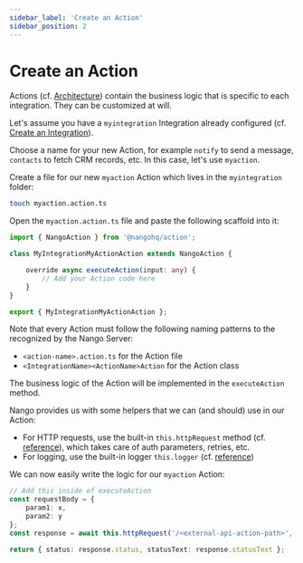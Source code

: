 ```yaml
---
sidebar_label: 'Create an Action'
sidebar_position: 2
---
```


# Create an Action

Actions (cf. [Architecture](architecture.md)) contain the business logic that is specific to each integration. They can be customized at will. 

Let's assume you have a `myintegration` Integration already configured (cf. [Create an Integration](guides/create-an-integration.md)).

Choose a name for your new Action, for example `notify` to send a message, `contacts` to fetch CRM records, etc. In this case, let's use `myaction`.

Create a file for our new `myaction` Action which lives in the `myintegration` folder: 
```bash
touch myaction.action.ts
```

Open the `myaction.action.ts` file and paste the following scaffold into it:
```typescript title="myaction.action.ts"
import { NangoAction } from '@nangohq/action';

class MyIntegrationMyActionAction extends NangoAction {

    override async executeAction(input: any) {
        // Add your Action code here
    }
}

export { MyIntegrationMyActionAction };
```

Note that every Action must follow the following naming patterns to the recognized by the Nango Server:
- `<action-name>.action.ts` for the Action file
- `<IntegrationName><ActionName>Action` for the Action class

The business logic of the Action will be implemented in the `executeAction` method.

Nango provides us with some helpers that we can (and should) use in our Action:
- For HTTP requests, use the built-in `this.httpRequest` method (cf. [reference](reference/actions.md#httpRequest)), which takes care of auth parameters, retries,  etc.
- For logging, use the built-in logger `this.logger` (cf. [reference](reference/logging.md))

We can now easily write the logic for our `myaction` Action:
```ts title="myaction.action.ts"
// Add this inside of executeAction
const requestBody = {
    param1: x,
    param2: y
};
const response = await this.httpRequest('/<external-api-action-path>', 'POST', undefined, requestBody);

return { status: response.status, statusText: response.statusText };
```